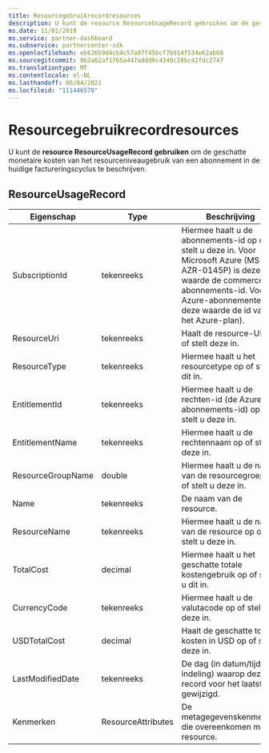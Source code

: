 ```yaml
---
title: Resourcegebruikrecordresources
description: U kunt de resource ResourceUsageRecord gebruiken om de geschatte monetaire kosten van het resourceniveaugebruik van een abonnement in de huidige factureringscyclus te beschrijven.
ms.date: 11/01/2019
ms.service: partner-dashboard
ms.subservice: partnercenter-sdk
ms.openlocfilehash: eb626b9d4cb4c57a07f45bcf7b914f534e62ab68
ms.sourcegitcommit: 0b2a62af1765a447addd9c4340c28bc42fdc2747
ms.translationtype: MT
ms.contentlocale: nl-NL
ms.lasthandoff: 06/04/2021
ms.locfileid: "111446578"
---
```

# <a name="resource-usage-record-resources"></a>Resourcegebruikrecordresources

U kunt de **resource ResourceUsageRecord gebruiken** om de geschatte monetaire kosten van het resourceniveaugebruik van een abonnement in de huidige factureringscyclus te beschrijven.

## <a name="resourceusagerecord"></a>ResourceUsageRecord

| Eigenschap          | Type               | Beschrijving                                                                                                                                                                                                |
|-------------------|--------------------|------------------------------------------------------------------------------------------------------------------------------------------------------------------------------------------------------------|
| SubscriptionId    | tekenreeks             | Hiermee haalt u de abonnements-id op of stelt u deze in. Voor Microsoft Azure (MS-AZR-0145P) is deze waarde de commerce-abonnements-id. Voor Azure-abonnementen is deze waarde de id van het Azure-plan). |
| ResourceUri       | tekenreeks             | Haalt de resource-URI op of stelt deze in.                                                                                                                                                                            |
| ResourceType      | tekenreeks             | Hiermee haalt u het resourcetype op of stelt u dit in.                                                                                                                                                                            |
| EntitlementId     | tekenreeks             | Hiermee haalt u de rechten-id (de Azure-abonnements-id) op of stelt u deze in.                                                                                                                               |
| EntitlementName   | tekenreeks             | Hiermee haalt u de rechtennaam op of stelt u deze in.                                                                                                                                                                         |
| ResourceGroupName | double             | Hiermee haalt u de naam van de resourcegroep op of stelt u deze in.                                                                                                                                                                      |
| Name              | tekenreeks             | De naam van de resource.                                                                                                                                                                                  |
| ResourceName      | tekenreeks             | Hiermee haalt u de naam van de resource op of stelt u deze in.                                                                                                                                                                     |
| TotalCost         | decimal            | Hiermee haalt u het geschatte totale kostengebruik op of stelt u dit in.                                                                                                                                                               |
| CurrencyCode      | tekenreeks             | Hiermee haalt u de valutacode op of stelt u deze in.                                                                                                                                                                            |
| USDTotalCost      | decimal            | Haalt de geschatte totale kosten in USD op of stelt deze in.                                                                                                                                                              |
| LastModifiedDate  | tekenreeks             | De dag (in datum/tijd-indeling) waarop deze record voor het laatst is gewijzigd.                                                                                                                                          |
| Kenmerken        | ResourceAttributes | De metagegevenskenmerken die overeenkomen met de resource.                                                                                                                                                     |
